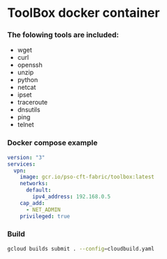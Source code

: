 
# ToolBox docker container
### The folowing tools are included:
- wget
- curl
- openssh
- unzip
- python
- netcat
- ipset
- traceroute
- dnsutils
- ping
- telnet

### Docker compose example
```yaml
version: "3"
services:
  vpn:
    image: gcr.io/pso-cft-fabric/toolbox:latest
    networks:
      default:
        ipv4_address: 192.168.0.5
    cap_add:
      - NET_ADMIN
    privileged: true

```

### Build
```bash
gcloud builds submit . --config=cloudbuild.yaml
```